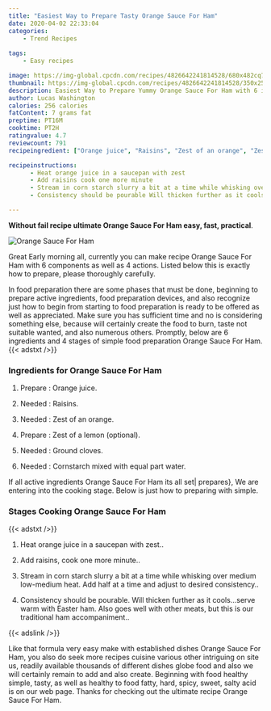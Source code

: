 ```yaml
---
title: "Easiest Way to Prepare Tasty Orange Sauce For Ham"
date: 2020-04-02 22:33:04
categories:
    - Trend Recipes
    
tags:
    - Easy recipes

image: https://img-global.cpcdn.com/recipes/4826642241814528/680x482cq70/orange-sauce-for-ham-recipe-main-photo.jpg
thumbnail: https://img-global.cpcdn.com/recipes/4826642241814528/350x250cq70/orange-sauce-for-ham-recipe-main-photo.jpg
description: Easiest Way to Prepare Yummy Orange Sauce For Ham with 6 ingredients and 4 stages of easy cooking.
author: Lucas Washington
calories: 256 calories
fatContent: 7 grams fat
preptime: PT16M
cooktime: PT2H
ratingvalue: 4.7
reviewcount: 791
recipeingredient: ["Orange juice", "Raisins", "Zest of an orange", "Zest of a lemon optional", "Ground cloves", "Cornstarch mixed with equal part water"]

recipeinstructions: 
      - Heat orange juice in a saucepan with zest 
      - Add raisins cook one more minute 
      - Stream in corn starch slurry a bit at a time while whisking over medium lowmedium heat Add half at a time and adjust to desired consistency 
      - Consistency should be pourable Will thicken further as it coolsserve warm with Easter ham Also goes well with other meats but this is our traditional ham accompaniment

---
```




**Without fail recipe ultimate Orange Sauce For Ham easy, fast, practical**. 


![Orange Sauce For Ham](https://img-global.cpcdn.com/recipes/4826642241814528/680x482cq70/orange-sauce-for-ham-recipe-main-photo.jpg "Orange Sauce For Ham")




Great Early morning all, currently you can make recipe Orange Sauce For Ham with 6 components as well as 4 actions. Listed below this is exactly how to prepare, please thoroughly carefully.

In food preparation there are some phases that must be done, beginning to prepare active ingredients, food preparation devices, and also recognize just how to begin from starting to food preparation is ready to be offered as well as appreciated. Make sure you has sufficient time and no is considering something else, because will certainly create the food to burn, taste not suitable wanted, and also numerous others. Promptly, below are 6 ingredients and 4 stages of simple food preparation Orange Sauce For Ham.
{{< adstxt />}}

### Ingredients for Orange Sauce For Ham


1. Prepare  : Orange juice.

1. Needed  : Raisins.

1. Needed  : Zest of an orange.

1. Prepare  : Zest of a lemon (optional).

1. Needed  : Ground cloves.

1. Needed  : Cornstarch mixed with equal part water.



If all active ingredients Orange Sauce For Ham its all set| prepares}, We are entering into the cooking stage. Below is just how to preparing with simple.

### Stages Cooking Orange Sauce For Ham

{{< adstxt />}}


1. Heat orange juice in a saucepan with zest..



1. Add raisins, cook one more minute..



1. Stream in corn starch slurry a bit at a time while whisking over medium low-medium heat. Add half at a time and adjust to desired consistency..



1. Consistency should be pourable. Will thicken further as it cools...serve warm with Easter ham. Also goes well with other meats, but this is our traditional ham accompaniment..





{{< adslink />}}

Like that formula very easy make with established dishes Orange Sauce For Ham, you also do seek more recipes cuisine various other intriguing on site us, readily available thousands of different dishes globe food and also we will certainly remain to add and also create. Beginning with food healthy simple, tasty, as well as healthy to food fatty, hard, spicy, sweet, salty acid is on our web page. Thanks for checking out the ultimate recipe Orange Sauce For Ham.

